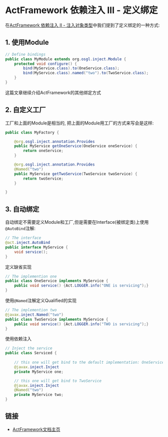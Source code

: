 # ActFramework 依赖注入 III - 定义绑定

在[ActFramework 依赖注入 II - 注入对象类型](di-inject-type.md)中我们提到了定义绑定的一种方式: 

## 1. 使用Module

```java
// Define bindings
public class MyModule extends org.osgl.inject.Module {
    protected void configure() {
        bind(MyService.class).to(OneService.class);
        bind(MyService.class).named("two").to(TwoService.class);
    }
}
```

这篇文章继续介绍ActFramework的其他绑定方式

## 2. 自定义工厂

工厂和上面的Module是相当的, 把上面的Module用工厂的方式来写会是这样:

```java
public class MyFactory {

    @org.osgl.inject.annotation.Provides
    public MyService getOneService(OneService oneService) {
        return oneService;
    }

    @org.osgl.inject.annotation.Provides
    @Named("two")
    public MyService getTwoService(TwoService twoService) {
        return twoService;
    }

}
```

## 3. 自动绑定

自动绑定不需要定义Module和工厂,但是需要在Interface(被绑定类)上使用`@AutoBind`注解:

```java
// The interface
@act.inject.AutoBind
public interface MyService {
    void service();
}
```

定义缺省实现

```java
// The implemention one
public class OneService implements MyService {
    public void service() {Act.LOGGER.info("ONE is servicing");}
}
```

使用`@Named`注解定义Qualified的实现

```java
// The implemention two
@javax.inject.Named("two")
public class TwoService implements MyService {
    public void service() {Act.LOGGER.info("TWO is servicing");}
}
```

使用依赖注入

```java
// Inject the service
public class Serviced {
    
    // this one will get bind to the default implementation: OneService
    @javax.inject.Inject
    private MyService one;

    // this one will get bind to TwoService
    @javax.inject.Inject
    @Named("two")
    private MyService two;
}
```

## 链接

* [ActFramework文档主页](../index)
